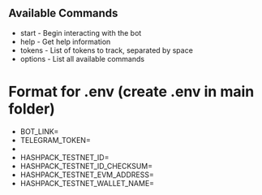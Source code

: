## Available Commands

- start - Begin interacting with the bot
- help - Get help information
- tokens - List of tokens to track, separated by space
- options - List all available commands

# Format for .env (create .env in main folder)

- BOT_LINK=<bot-link>
- TELEGRAM_TOKEN=<bot-token>
-
- HASHPACK_TESTNET_ID=<self-testnet-id>
- HASHPACK_TESTNET_ID_CHECKSUM=<self-testnet-id-with-checksum>
- HASHPACK_TESTNET_EVM_ADDRESS=<self-testnet-evm-address>
- HASHPACK_TESTNET_WALLET_NAME=<self-testnet-wallet-name>
